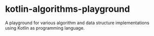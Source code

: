 # kotlin-algorithms-playground
A playground for various algorithm and data structure implementations using Kotlin as programming language.
